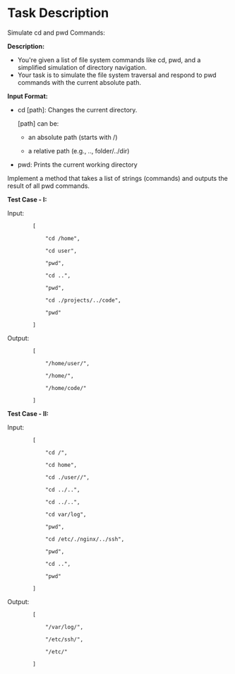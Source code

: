 # Task Description

Simulate cd and pwd Commands:

**Description:**

- You're given a list of file system commands like cd, pwd, and a simplified simulation of directory navigation.
- Your task is to simulate the file system traversal and respond to pwd commands with the current absolute path.

**Input Format:**

 - cd [path]: Changes the current directory.

   [path] can be:

   - an absolute path (starts with /)

   - a relative path (e.g., .., folder/../dir)

- pwd: Prints the current working directory

Implement a method that takes a list of strings (commands) and outputs the result of all pwd commands.

**Test Case - I:**

Input:

            [

                "cd /home",

                "cd user",

                "pwd",

                "cd ..",

                "pwd",

                "cd ./projects/../code",

                "pwd"

            ]

 

  Output:

            [

                "/home/user/",

                "/home/",

                "/home/code/"

            ]

 

**Test Case - II:**

Input:

            [

                "cd /",

                "cd home",

                "cd ./user//",

                "cd ../..",

                "cd ../..",

                "cd var/log",

                "pwd",

                "cd /etc/./nginx/../ssh",

                "pwd",

                "cd ..",

                "pwd"

            ]

 
Output:

            [

                "/var/log/",

                "/etc/ssh/",

                "/etc/"

            ]
